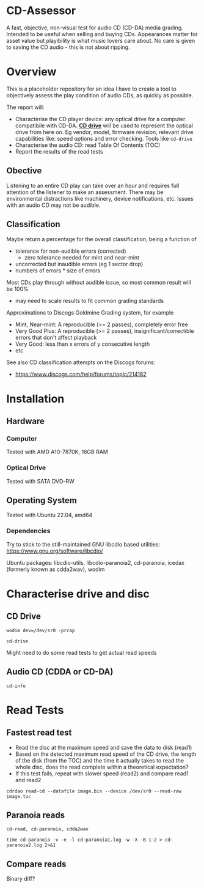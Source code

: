 # CD-Assessor
A fast, objective, non-visual test for audio CD (CD-DA) media grading. Intended to be useful when selling and buying CDs. Appearances matter for asset value but playibility is what music lovers care about. No care is given to saving the CD audio - this is not about ripping.

# Overview

This is a placeholder repository for an idea I have to create a tool to objectively assess the play condition of audio CDs, as quickly as possible.

The report will:

- Characterise the CD player device: any optical drive for a computer compatibile with CD-DA. <ins>__CD drive__</ins> will be used to represent the optical drive from here on. Eg vendor, model, firmware revision, relevant drive capabilities like: speed options and error checking. Tools like `cd-drive`
- Characterise the audio CD: read Table Of Contents (TOC)
- Report the results of the read tests


## Obective
Listening to an entire CD play can take over an hour and requires full attention of the listener to make an assessment. There may be environmental distractions like machinery, device notifications, etc. Issues with an audio CD may not be audible.


## Classification
Maybe return a percentage for the overall classification, being a function of 
 - tolerance for non-audible errors (corrected)
   - zero tolerance needed for mint and near-mint
 - uncorrected but inaudible errors (eg 1 sector drop)
 - numbers of errors * size of errors

Most CDs play through without audible issue, so most common result will be 100%
 - may need to scale results to fit common grading standards


Approximations to Discogs Goldmine Grading system, for example
 - Mint, Near-mint: A reproducible (>= 2 passes), completely error free
 - Very Good Plus: A reproducible (>= 2 passes), insignificant/correctible errors that don't affect playback
 - Very Good: less than x errors of y consecutive length
 - etc

See also CD classification attempts on the Discogs forums:
 - https://www.discogs.com/help/forums/topic/214182

# Installation

## Hardware
### Computer
Tested with AMD A10-7870K, 16GB RAM

### Optical Drive
Tested with SATA DVD-RW

## Operating System
Tested with Ubuntu 22.04, amd64

### Dependencies
Try to stick to the still-maintained GNU libcdio based utilities: https://www.gnu.org/software/libcdio/

Ubuntu packages: libcdio-utils, libcdio-paranoia2, cd-paranoia, icedax (formerly known as cdda2wav), wodim

# Characterise drive and disc
## CD Drive
```
wodim dev=/dev/sr0 -prcap
```

```
cd-drive
```
Might need to do some read tests to get actual read speeds

## Audio CD (CDDA or CD-DA)
```
cd-info
```

# Read Tests
## Fastest read test
- Read the disc at the maximum speed and save the data to disk (read1)
- Based on the detected maximum read speed of the CD drive, the length of the disk (from the TOC) and the time it actually takes to read the whole disc, does the read complete within a theoretical expectation?
- If this test fails, repeat with slower speed (read2) and compare read1 and read2

```
cdrdao read-cd --datafile image.bin --device /dev/sr0 --read-raw image.toc
```

## Paranoia reads
```cd-read, cd-paranoia, cdda2wav```

```
time cd-paranoia -v -e -l cd-paranoia1.log -w -X -B 1-2 > cd-paranoia2.log 2>&1
```
## Compare reads
Binary diff?

